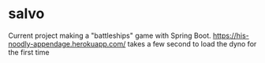 # salvo

Current project making a "battleships" game with Spring Boot.
https://his-noodly-appendage.herokuapp.com/ takes a few second to load the dyno
for the first time